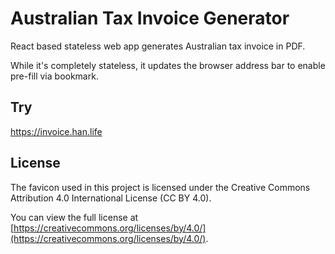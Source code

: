 # Australian Tax Invoice Generator

React based stateless web app generates Australian tax invoice in PDF.

While it's completely stateless, it updates the browser address bar to enable pre-fill via bookmark.

## Try

https://invoice.han.life

## License

The favicon used in this project is licensed under the Creative Commons Attribution 4.0 International License (CC BY 4.0).

You can view the full license at [https://creativecommons.org/licenses/by/4.0/](https://creativecommons.org/licenses/by/4.0/).